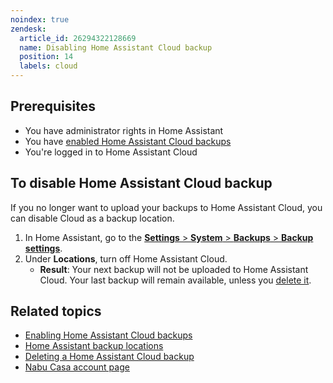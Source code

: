 ```yaml
---
noindex: true
zendesk:
  article_id: 26294322128669
  name: Disabling Home Assistant Cloud backup
  position: 14
  labels: cloud
---
```


## Prerequisites

- You have administrator rights in Home Assistant
- You have [enabled Home Assistant Cloud backups](/hc/en-us/articles/26294320337181/)
- You're logged in to Home Assistant Cloud

## To disable Home Assistant Cloud backup

If you no longer want to upload your backups to Home Assistant Cloud, you can disable Cloud as a backup location.

1. In Home Assistant, go to the [**Settings** > **System** > **Backups** > **Backup settings**](https://my.home-assistant.io/redirect/backup_config/).
2. Under **Locations**, turn off Home Assistant Cloud.
   - **Result**: Your next backup will not be uploaded to Home Assistant Cloud. Your last backup will remain available, unless you [delete it](https://www.home-assistant.io/common-tasks/general/#deleting-obsolete-backups).

## Related topics

- [Enabling Home Assistant Cloud backups](/hc/en-us/articles/26294320337181/)
- [Home Assistant backup locations](https://www.home-assistant.io/common-tasks/general/#to-define-the-backup-location-for-automatic-backups)
- [Deleting a Home Assistant Cloud backup](https://support.nabucasa.com/hc/en-us/articles/26294412868381)
- [Nabu Casa account page](https://account.nabucasa.com/)
